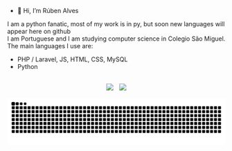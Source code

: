 - 👋 Hi, I’m Rúben Alves <br>

I am a python fanatic, most of my work is in py, but soon new languages will appear here on github <br>
I am Portuguese and I am studying computer science in Colegio São Miguel. <br>
The main languages I use are:
- PHP / Laravel, JS, HTML, CSS, MySQL
- Python

<br>

<div align="center">
  <img height="140em" src ="https://github-readme-stats.vercel.app/api?username=redystum&show_icons=true&count_private=true&theme=dark&hide_border=true&bg_color=00000000">
  &ensp;
  <img height="140em" src ="https://github-readme-stats.vercel.app/api/top-langs/?username=redystum&layout=compact&hide_border=true&count_private=true&theme=dark&bg_color=00000000&langs_count=5">
 <!-- <img height="140em" src="https://github-readme-stackoverflow.vercel.app/?userID=17767138&theme=dark" /> -->
</div>

  
![Snake animation](https://github.com/redystum/redystum/blob/output/github-contribution-grid-snake.svg)




<!-- 
https://github.com/Ileriayo/markdown-badges 
https://github.com/ankurparihar/readme-pagespeed-insights
https://github.com/DenverCoder1/readme-typing-svg
-->
  
